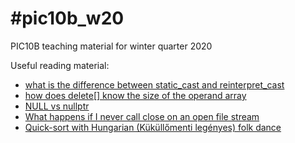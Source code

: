 # #pic10b_w20
PIC10B teaching material for winter quarter 2020

Useful reading material:
* [what is the difference between static_cast and reinterpret_cast](https://stackoverflow.com/questions/6855686/what-is-the-difference-between-static-cast-and-reinterpret-cast#6855742)
* [how does delete[] know the size of the operand array](https://stackoverflow.com/questions/197675/how-does-delete-know-the-size-of-the-operand-array)
* [NULL vs nullptr](http://www.open-std.org/jtc1/sc22/wg21/docs/papers/2007/n2431.pdf)
* [What happens if I never call close on an open file stream](https://stackoverflow.com/questions/28253569/what-happens-if-i-never-call-close-on-an-open-file-stream)
* [Quick-sort with Hungarian (Küküllőmenti legényes) folk dance](https://www.youtube.com/watch?v=ywWBy6J5gz8)
